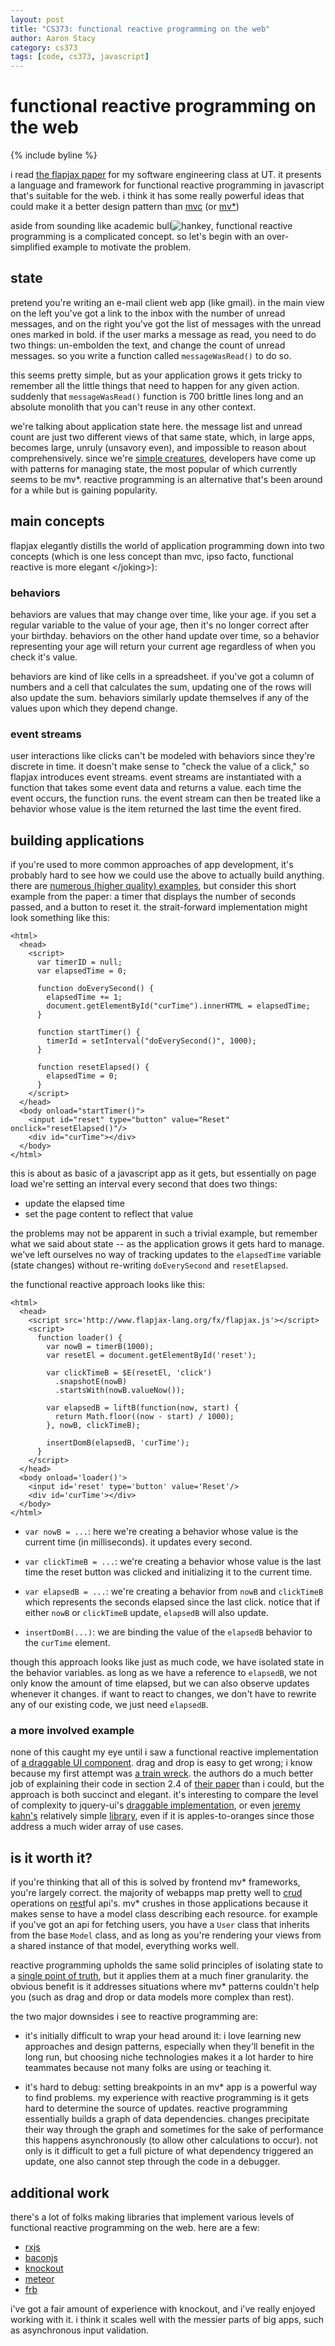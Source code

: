 ```yaml
---
layout: post
title: "CS373: functional reactive programming on the web"
author: Aaron Stacy
category: cs373
tags: [code, cs373, javascript]
---
```


# functional reactive programming on the web

{% include byline %}

i read [the flapjax paper][flapjax] for my software engineering class at UT. it
presents a language and framework for functional reactive programming in
javascript that's suitable for the web. i think it has some really powerful
ideas that could make it a better design pattern than [mvc][] (or [mv*][addy])

aside from sounding like academic bull<img alt="hankey" src="/assets/images/emoji/hankey.png" class="emoji">, functional reactive programming
is a complicated concept. so let's begin with an over-simplified example to
motivate the problem.

## state

pretend you're writing an e-mail client web app (like gmail). in the main view
on the left you've got a link to the inbox with the number of unread messages,
and on the right you've got the list of messages with the unread ones marked in
bold.  if the user marks a message as read, you need to do two things:
un-embolden the text, and change the count of unread messages. so you write a
function called `messageWasRead()` to do so.

this seems pretty simple, but as your application grows it gets tricky to
remember all the little things that need to happen for any given action.
suddenly that `messageWasRead()` function is 700 brittle lines long and an
absolute monolith that you can't reuse in any other context.

we're talking about application state here. the message list and unread count
are just two different views of that same state, which, in large apps, becomes
large, unruly (unsavory even), and impossible to reason about comprehensively.
since we're [simple creatures][seven], developers have come up with patterns
for managing state, the most popular of which currently seems to be mv\*.
reactive programming is an alternative that's been around for a while but is
gaining popularity.

## main concepts

flapjax elegantly distills the world of application programming down into two
concepts (which is one less concept than mvc, ipso facto, functional reactive
is more elegant &lt;/joking&gt;):

### behaviors

behaviors are values that may change over time, like your age. if you set a
regular variable to the value of your age, then it's no longer correct after
your birthday. behaviors on the other hand update over time, so a behavior
representing your age will return your current age regardless of when you check
it's value.

behaviors are kind of like cells in a spreadsheet. if you've got a column of
numbers and a cell that calculates the sum, updating one of the rows will
also update the sum. behaviors similarly update themselves if any of the values
upon which they depend change.

### event streams

user interactions like clicks can't be modeled with behaviors since they're
discrete in time. it doesn't make sense to "check the value of a click," so
flapjax introduces event streams. event streams are instantiated with a
function that takes some event data and returns a value. each time the event
occurs, the function runs. the event stream can then be treated like a behavior
whose value is the item returned the last time the event fired.

## building applications

if you're used to more common approaches of app development, it's probably hard
to see how we could use the above to actually build anything. there are
[numerous (higher quality) examples][demos], but consider this short example
from the paper: a timer that displays the number of seconds passed, and a
button to reset it. the strait-forward implementation might look something like
this:

    <html>
      <head>
        <script>
          var timerID = null;
          var elapsedTime = 0;

          function doEverySecond() {
            elapsedTime += 1;
            document.getElementById("curTime").innerHTML = elapsedTime;
          }

          function startTimer() {
            timerId = setInterval("doEverySecond()", 1000);
          }

          function resetElapsed() {
            elapsedTime = 0;
          }
        </script>
      </head>
      <body onload="startTimer()">
        <input id="reset" type="button" value="Reset" onclick="resetElapsed()"/>
        <div id="curTime"></div>
      </body>
    </html>

this is about as basic of a javascript app as it gets, but essentially on page
load we're setting an interval every second that does two things:

 - update the elapsed time
 - set the page content to reflect that value

the problems may not be apparent in such a trivial example, but remember what
we said about state -- as the application grows it gets hard to manage. we've
left ourselves no way of tracking  updates to the `elapsedTime` variable (state
changes) without re-writing `doEverySecond` and `resetElapsed`.

the functional reactive approach looks like this:

    <html>
      <head>
        <script src='http://www.flapjax-lang.org/fx/flapjax.js'></script>
        <script>
          function loader() {
            var nowB = timerB(1000);
            var resetEl = document.getElementById('reset');

            var clickTimeB = $E(resetEl, 'click')
              .snapshotE(nowB)
              .startsWith(nowB.valueNow());

            var elapsedB = liftB(function(now, start) {
              return Math.floor((now - start) / 1000);
            }, nowB, clickTimeB);

            insertDomB(elapsedB, 'curTime');
          }
        </script>
      </head>
      <body onload='loader()'>
        <input id='reset' type='button' value='Reset'/>
        <div id='curTime'></div>
      </body>
    </html>

 - `var nowB = ...`: here we're creating a behavior whose value is the current
   time (in milliseconds). it updates every second.

 - `var clickTimeB = ...`: we're creating a behavior whose value is the last
   time the reset button was clicked and initializing it to the current time.

 - `var elapsedB = ...`: we're creating a behavior from `nowB` and `clickTimeB`
   which represents the seconds elapsed since the last click. notice that if
   either `nowB` or `clickTimeB` update, `elapsedB` will also update.

 - `insertDomB(...)`: we are binding the value of the `elapsedB` behavior to the
   `curTime` element.

though this approach looks like just as much code, we have isolated state in
the behavior variables. as long as we have a reference to `elapsedB`, we not
only know the amount of time elapsed, but we can also observe updates whenever
it changes. if want to react to changes, we don't have to rewrite any of our
existing code, we just need `elapsedB`.

### a more involved example

none of this caught my eye until i saw a functional reactive implementation of
[a draggable UI component][fjdnd]. drag and drop is easy to get wrong; i know
because my first attempt was [a train wreck][dnd]. the authors do a much better
job of explaining their code in section 2.4 of [their paper][flapjax] than i
could, but the approach is both succinct and elegant. it's interesting to
compare the level of complexity to jquery-ui's [draggable
implementation][jqui], or even [jeremy kahn's][jeremykahn] relatively simple
[library][dragon], even if it is apples-to-oranges since those address a much
wider array of use cases.

## is it worth it?

if you're thinking that all of this is solved by frontend mv\* frameworks,
you're largely correct. the majority of webapps map pretty well to [crud][]
operations on [rest][]ful api's. mv\* crushes in those applications because it
makes sense to have a model class describing each resource. for example if
you've got an api for fetching users, you have a `User` class that inherits
from the base `Model` class, and as long as you're rendering your views from a
shared instance of that model, everything works well.

reactive programming upholds the same solid principles of isolating state to a
[single point of truth][spot], but it applies them at a much finer granularity.
the obvious benefit is it addresses situations where mv\* patterns couldn't
help you (such as drag and drop or data models more complex than rest).

the two major downsides i see to reactive programming are:

 - it's initially difficult to wrap your head around it: i love learning new
   approaches and design patterns, especially when they'll benefit in the long
   run, but choosing niche technologies makes it a lot harder to hire teammates
   because not many folks are using or teaching it.

 - it's hard to debug: setting breakpoints in an mv\* app is a powerful way to
   find problems. my experience with reactive programming is it gets hard to
   determine the source of updates. reactive programming essentially builds a
   graph of data dependencies. changes precipitate their way through the graph
   and sometimes for the sake of performance this happens asynchronously (to
   allow other calculations to occur). not only is it difficult to get a full
   picture of what dependency triggered an update, one also cannot step through
   the code in a debugger.

## additional work

there's a lot of folks making libraries that implement various levels of
functional reactive programming on the web. here are a few:

 - [rxjs][]
 - [baconjs][]
 - [knockout][]
 - [meteor][]
 - [frb][]

i've got a fair amount of experience with knockout, and i've really enjoyed
working with it. i think it scales well with the messier parts of big apps,
such as asynchronous input validation.

[flapjax]: http://cs.brown.edu/~sk/Publications/Papers/Published/mgbcgbk-flapjax/paper.pdf
[mvc]: https://google.com/search?q=mvc
[seven]: http://www.psych.utoronto.ca/users/peterson/psy430s2001/Miller%20GA%20Magical%20Seven%20Psych%20Review%201955.pdf
[fjdnd]: http://www.flapjax-lang.org/try/index.html?edit=drag.html
[dnd]: https://github.com/aaronj1335/gloss/blob/master/src/widgets/draggable.js
[jeremykahn]: https://twitter.com/jeremyckahn
[jqui]: https://github.com/jquery/jquery-ui/blob/master/ui/jquery.ui.draggable.js
[dragon]: https://github.com/jeremyckahn/dragon/blob/master/src/jquery.dragon.js
[addy]: http://addyosmani.com/blog/short-musings-on-javascript-mv-tech-stacks/
[crud]: http://en.wikipedia.org/wiki/Create,_read,_update_and_delete
[rest]: http://en.wikipedia.org/wiki/REST_API
[spot]: http://www.catb.org/~esr/writings/taoup/html/ch04s02.html#spot_rule
[rxjs]: https://github.com/Reactive-Extensions/RxJS
[baconjs]: https://github.com/raimohanska/bacon.js
[knockout]: http://knockoutjs.com
[meteor]: http://www.meteor.com
[frb]: https://github.com/montagejs/frb
[demos]: http://www.flapjax-lang.org/demos/
